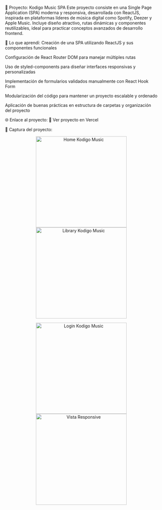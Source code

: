 🚀 Proyecto: Kodigo Music SPA
Este proyecto consiste en una Single Page Application (SPA) moderna y responsiva, desarrollada con ReactJS, inspirada en plataformas líderes de música digital como Spotify, Deezer y Apple Music. Incluye diseño atractivo, rutas dinámicas y componentes reutilizables, ideal para practicar conceptos avanzados de desarrollo frontend.

🧠 Lo que aprendí:
Creación de una SPA utilizando ReactJS y sus componentes funcionales

Configuración de React Router DOM para manejar múltiples rutas

Uso de styled-components para diseñar interfaces responsivas y personalizadas

Implementación de formularios validados manualmente con React Hook Form

Modularización del código para mantener un proyecto escalable y ordenado

Aplicación de buenas prácticas en estructura de carpetas y organización del proyecto

🌐 Enlace al proyecto:
🔗 Ver proyecto en Vercel <!-- O tu link de deploy -->

📸 Captura del proyecto:
<p align="center"> <img src="screenshot-home.png" alt="Home Kodigo Music" width="300"/> <img src="screenshot-library.png" alt="Library Kodigo Music" width="300"/> </p> <p align="center"> <img src="screenshot-login.png" alt="Login Kodigo Music" width="300"/> <img src="screenshot-responsive.png" alt="Vista Responsive" width="300"/> </p>
